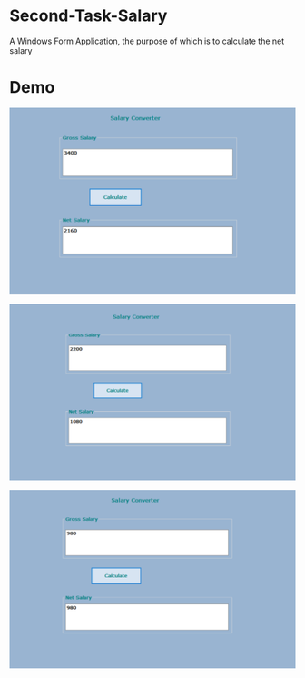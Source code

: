 # Second-Task-Salary
A Windows Form Application, the purpose of which is to calculate the net salary

# Demo
![Second-Task-Salary](demo/salary3400.png)

![Second-Task-Salary](demo/salary2200.png)

![Second-Task-Salary](demo/salary980.png)
